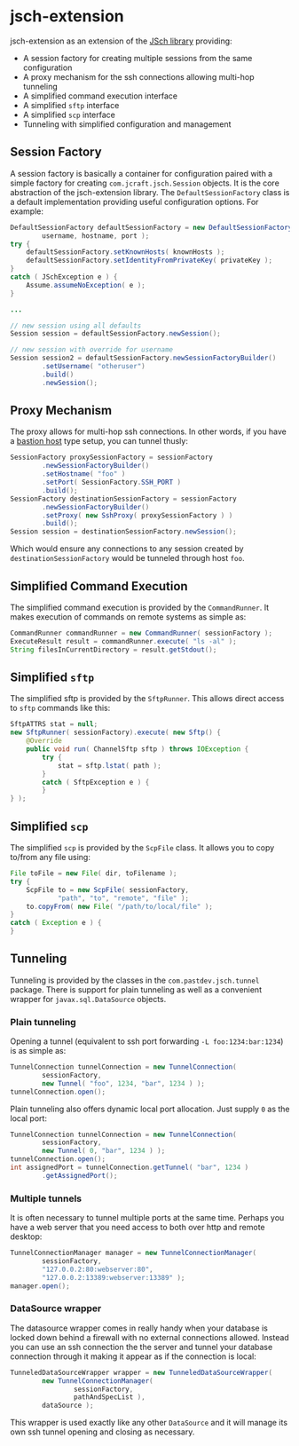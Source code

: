 jsch-extension
==============
jsch-extension as an extension of the [JSch library](http://www.jcraft.com/jsch/) providing:
* A session factory for creating multiple sessions from the same configuration
* A proxy mechanism for the ssh connections allowing multi-hop tunneling
* A simplified command execution interface
* A simplified `sftp` interface
* A simplified `scp` interface
* Tunneling with simplified configuration and management

## Session Factory
A session factory is basically a container for configuration paired with a simple factory for creating `com.jcraft.jsch.Session` objects.  It is the core abstraction of the jsch-extension library.  The `DefaultSessionFactory` class is a default implementation providing useful configuration options.  For example:

```java
DefaultSessionFactory defaultSessionFactory = new DefaultSessionFactory( 
        username, hostname, port );
try {
    defaultSessionFactory.setKnownHosts( knownHosts );
    defaultSessionFactory.setIdentityFromPrivateKey( privateKey );
}
catch ( JSchException e ) {
    Assume.assumeNoException( e );
}

...

// new session using all defaults
Session session = defaultSessionFactory.newSession();

// new session with override for username
Session session2 = defaultSessionFactory.newSessionFactoryBuilder()
        .setUsername( "otheruser")
        .build()
        .newSession();
```

## Proxy Mechanism
The proxy allows for multi-hop ssh connections.  In other words, if you have a [bastion host](https://en.wikipedia.org/wiki/Bastion_host) type setup, you can tunnel thusly:


```java
SessionFactory proxySessionFactory = sessionFactory
        .newSessionFactoryBuilder()
        .setHostname( "foo" )
        .setPort( SessionFactory.SSH_PORT )
        .build();
SessionFactory destinationSessionFactory = sessionFactory
        .newSessionFactoryBuilder()
        .setProxy( new SshProxy( proxySessionFactory ) )
        .build();
Session session = destinationSessionFactory.newSession();
```

Which would ensure any connections to any session created by `destinationSessionFactory` would be tunneled through host `foo`.

## Simplified Command Execution
The simplified command execution is provided by the `CommandRunner`.  It makes execution of commands on remote systems as simple as:

```java
CommandRunner commandRunner = new CommandRunner( sessionFactory );
ExecuteResult result = commandRunner.execute( "ls -al" );
String filesInCurrentDirectory = result.getStdout();
```

## Simplified `sftp`
The simplified sftp is provided by the `SftpRunner`.  This allows direct access to `sftp` commands like this:

```java
SftpATTRS stat = null;
new SftpRunner( sessionFactory).execute( new Sftp() {
    @Override
    public void run( ChannelSftp sftp ) throws IOException {
        try {
            stat = sftp.lstat( path );
        }
        catch ( SftpException e ) {
        }
} );
```

## Simplified `scp`
The simplified `scp` is provided by the `ScpFile` class.  It allows you to copy to/from any file using:

```java
File toFile = new File( dir, toFilename );
try {
    ScpFile to = new ScpFile( sessionFactory, 
            "path", "to", "remote", "file" );
    to.copyFrom( new File( "/path/to/local/file" );
}
catch ( Exception e ) {
}
```

## Tunneling
Tunneling is provided by the classes in the `com.pastdev.jsch.tunnel` package.  There is support for plain tunneling as well as a convenient wrapper for `javax.sql.DataSource` objects.

### Plain tunneling
Opening a tunnel (equivalent to ssh port forwarding `-L foo:1234:bar:1234`) is as simple as:

```java
TunnelConnection tunnelConnection = new TunnelConnection( 
        sessionFactory,
        new Tunnel( "foo", 1234, "bar", 1234 ) );
tunnelConnection.open();
```

Plain tunneling also offers dynamic local port allocation.  Just supply `0` as the local port:

```java
TunnelConnection tunnelConnection = new TunnelConnection( 
        sessionFactory,
        new Tunnel( 0, "bar", 1234 ) );
tunnelConnection.open();
int assignedPort = tunnelConnection.getTunnel( "bar", 1234 )
        .getAssignedPort();
```

### Multiple tunnels
It is often necessary to tunnel multiple ports at the same time.  Perhaps you have a web server that you need access to both over http and remote desktop:

```java
TunnelConnectionManager manager = new TunnelConnectionManager( 
        sessionFactory,
        "127.0.0.2:80:webserver:80", 
        "127.0.0.2:13389:webserver:13389" );
manager.open();
```

### DataSource wrapper
The datasource wrapper comes in really handy when your database is locked down behind a firewall with no external connections allowed.  Instead you can use an ssh connection the the server and tunnel your database connection through it making it appear as if the connection is local:

```java
TunneledDataSourceWrapper wrapper = new TunneledDataSourceWrapper(
        new TunnelConnectionManager(
                sessionFactory,
                pathAndSpecList ),
        dataSource );
```

This wrapper is used exactly like any other `DataSource` and it will manage its own ssh tunnel opening and closing as necessary.